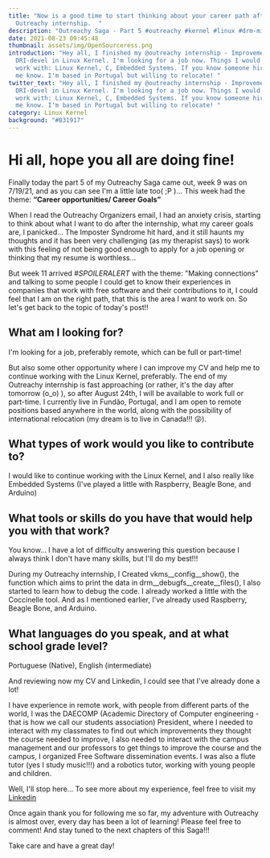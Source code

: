 ```yaml
---
title: "Now is a good time to start thinking about your career path after the
  Outreachy internship.  "
description: "Outreachy Saga - Part 5 #outreachy #kernel #linux #drm-misc #vkms  "
date: 2021-08-23 09:45:48
thumbnail: assets/img/OpenSourceress.png
introduction: "Hey all, I finished my @outreachy internship - Improvements to
  DRI-devel in Linux Kernel. I'm looking for a job now. Things I would like to
  work with: Linux Kernel, C, Embedded Systems. If you know someone hiring let
  me know. I'm based in Portugal but willing to relocate! "
twitter_text: "Hey all, I finished my @outreachy internship - Improvements to
  DRI-devel in Linux Kernel. I'm looking for a job now. Things I would like to
  work with: Linux Kernel, C, Embedded Systems. If you know someone hiring let
  me know. I'm based in Portugal but willing to relocate! "
category: Linux Kernel
background: "#B31917"
---
```

# Hi all, hope you all are doing fine!

Finally today the part 5 of my Outreachy Saga came out, week 9 was on 7/19/21, and as you can see I'm a little late too( ;P )... This week had the theme: **“Career opportunities/ Career Goals”**  

When I read the Outreachy Organizers email, I had an anxiety crisis, starting to think about what I want to do after the internship, what my career goals are, I panicked... The Imposter Syndrome hit hard, and it still haunts my thoughts and it has been very challenging (as my therapist says) to work with this feeling of not being good enough to apply for a job opening or thinking that my resume is worthless...  

But week 11 arrived *\#SPOILERALERT* with the theme: "Making connections" and talking to some people I could get to know their experiences in companies that work with free software and their contributions to it, I could feel that I am on the right path, that this is the area I want to work on. So let's get back to the topic of today's post!!  

## What am I looking for? 

I'm looking for a job, preferably remote, which can be full or part-time!  

But also some other opportunity where I can improve my CV and help me to continue working with the Linux Kernel, preferably. The end of my Outreachy internship is fast approaching (or rather, it's the day after tomorrow (o_o) ), so after August 24th, I will be available to work full or part-time. I currently live in Fundão, Portugal, and I am open to remote positions based anywhere in the world, along with the possibility of international relocation (my dream is to live in Canada!!! 😜).  

## What types of work would you like to contribute to? 

I would like to continue working with the Linux Kernel, and I also really like Embedded Systems (I've played a little with Raspberry, Beagle Bone, and Arduino)  

## What tools or skills do you have that would help you with that work? 

You know... I have a lot of difficulty answering this question because I always think I don't have many skills, but I'll do my best!!!  

During my Outreachy internship, I Created vkms__config__show(), the function which aims to print the data in drm__debugfs__create__files(), I also started to learn how to debug the code. I already worked a little with the Coccinelle tool. And as I mentioned earlier, I've already used Raspberry, Beagle Bone, and Arduino.  

## What languages do you speak, and at what school grade level? 

Portuguese (Native), English (intermediate)  

And reviewing now my CV and Linkedin, I could see that I've already done a lot!  

I have experience in remote work, with people from different parts of the world, I was the DAECOMP (Academic Directory of Computer engineering - that is how we call our students association) President, where I needed to interact with my classmates to find out which improvements they thought the course needed to improve, I also needed to interact with the campus management and our professors to get things to improve the course and the campus, I organized Free Software dissemination events. I was also a flute tutor (yes I study music!!!) and a robotics tutor, working with young people and children. 

Well, I'll stop here... To see more about my experience, feel free to visit my [Linkedin](https://www.linkedin.com/in/beatrizmartinsdecarvalho/)

Once again thank you for following me so far, my adventure with Outreachy is almost over, every day has been a lot of learning! Please feel free to comment! And stay tuned to the next chapters of this Saga!!!  

Take care and have a great day!